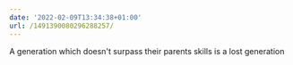 ```yaml
---
date: '2022-02-09T13:34:38+01:00'
url: /1491390080296288257/
---
```

A generation which doesn't surpass their parents skills is a lost generation
